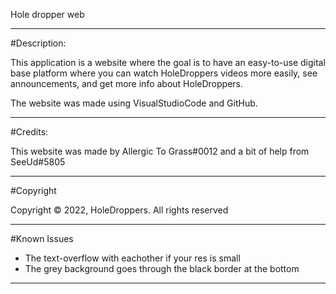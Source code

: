 Hole dropper web
______________________________________________________________________________________________________________________________________
#Description:

This application is a website where the goal is to have an easy-to-use digital base platform where you can watch HoleDroppers videos more easily, see announcements, and get more info about HoleDroppers.

The website was made using VisualStudioCode and GitHub.

______________________________________________________________________________________________________________________________________

#Credits:

This website was made by Allergic To Grass#0012 
and a bit of help from SeeUd#5805

______________________________________________________________________________________________________________________________________

#Copyright

Copyright © 2022, HoleDroppers. All rights reserved

______________________________________________________________________________________________________________________________________

#Known Issues

* The text-overflow with eachother if your res is small
* The grey background goes through the black border at the bottom

______________________________________________________________________________________________________________________________________




